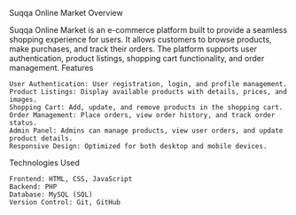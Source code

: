 Suqqa Online Market
Overview

Suqqa Online Market is an e-commerce platform built to provide a seamless shopping experience for users. It allows customers to browse products, make purchases, and track their orders. The platform supports user authentication, product listings, shopping cart functionality, and order management.
Features

    User Authentication: User registration, login, and profile management.
    Product Listings: Display available products with details, prices, and images.
    Shopping Cart: Add, update, and remove products in the shopping cart.
    Order Management: Place orders, view order history, and track order status.
    Admin Panel: Admins can manage products, view user orders, and update product details.
    Responsive Design: Optimized for both desktop and mobile devices.

Technologies Used

    Frontend: HTML, CSS, JavaScript
    Backend: PHP
    Database: MySQL (SQL)
    Version Control: Git, GitHub
